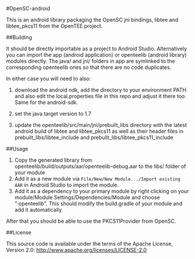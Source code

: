 #OpenSC-android

This is an android library packaging the OpenSC jni bindings, libtee and libtee_pkcs11 from the OpenTEE project.

##Building

It should be directly importable as a project to Android Studio. Alternatively you can import the app (android
application) or openteelib (android library) modules directly. The java/ and jni/ folders in app are symlinked to the
corresponding openteelib ones so that there are no code duplicates.

In either case you will need to also:

1. download the android ndk, add the directory to your environment PATH and also edit the local.properties file in this
   repo and adjust it there too. Same for the android-sdk.

2. set the java target version to 1.7

3. update the openteelib/src/main/jni/prebuilt_libs directory with the latest android build of libtee and libtee_pkcs11
   as well as their header files in prebuilt_libs/libtee_include and prebuilt_libs/libtee_pkcs11_include

##Usage

1. Copy the generated library from openteelib/build/outputs/aar/openteelib-debug.aar to the libs/ folder of your module 
2. Add it as a new module via `File/New/New Module.../Import existing AAR` in Android Studio to import the module.
3. Add it as a dependency to your primary module by right clicking on your module/Module Settings/Dependencies/Module
   and choose ":openteelib". This should modify the build.gradle of your module and add it automatically.

After that you should be able to use the PKCS11Provider from OpenSC.

##License

This source code is available under the terms of the Apache License, Version 2.0:
http://www.apache.org/licenses/LICENSE-2.0

